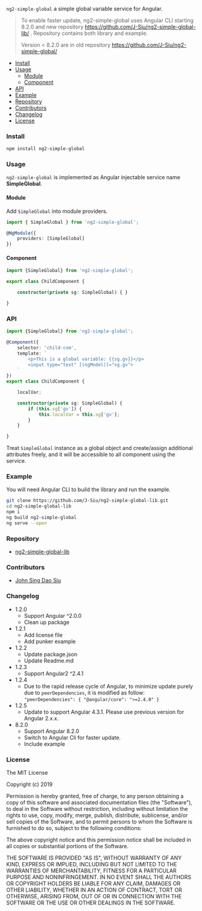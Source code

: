 `ng2-simple-global` a simple global variable service for Angular.
<!--more-->

> To enable faster update, ng2-simple-global uses Angular CLI starting 8.2.0 and new repository https://github.com/J-Siu/ng2-simple-global-lib/ . Repository contains both library and example.
>
> Version < 8.2.0 are in old repository https://github.com/J-Siu/ng2-simple-global/

<!-- TOC -->

- [Install](#install)
- [Usage](#usage)
  - [Module](#module)
  - [Component](#component)
- [API](#api)
- [Example](#example)
- [Repository](#repository)
- [Contributors](#contributors)
- [Changelog](#changelog)
- [License](#license)

<!-- /TOC -->

### Install

```sh
npm install ng2-simple-global
```

### Usage

`ng2-simple-global` is implemented as Angular injectable service name **SimpleGlobal**.

#### Module

Add `SimpleGlobal` into module providers.

```ts
import { SimpleGlobal } from 'ng2-simple-global';

@NgModule({
    providers: [SimpleGlobal]
})
```

#### Component

```ts
import {SimpleGlobal} from 'ng2-simple-global';

export class ChildComponent {

    constructor(private sg: SimpleGlobal) { }

}
```

### API

```ts
import {SimpleGlobal} from 'ng2-simple-global';

@Component({
    selector: 'child-com',
    template: `
        <p>This is a global variable: {{sg.gv}}</p>
        <input type="text" [(ngModel)]="sg.gv">
    `
})
export class ChildComponent {

    localVar;

    constructor(private sg: SimpleGlobal) {
        if (this.sg['gv']) {
            this.localVar = this.sg['gv'];
        }
    }

}
```

Treat `SimpleGlobal` instance as a global object and create/assign additional attributes freely, and it will be accessible to all component using the service.

### Example

You will need Angular CLI to build the library and run the example.

```sh
git clone https://github.com/J-Siu/ng2-simple-global-lib.git
cd ng2-simple-global-lib
npm i
ng build ng2-simple-global
ng serve --open
```

### Repository

- [ng2-simple-global-lib](https://github.com/J-Siu/ng2-simple-global-lib)

### Contributors

- [John Sing Dao Siu](https://github.com/J-Siu)

### Changelog

- 1.2.0
  - Support Angular ^2.0.0
  - Clean up package
- 1.2.1
  - Add license file
  - Add punker example
- 1.2.2
  - Update package.json
  - Update Readme.md
- 1.2.3
  - Support Angular2 ^2.4.1
- 1.2.4
  - Due to the rapid release cycle of Angular, to minimize update purely due to `peerDependencies`, it is modified as follow:
    `"peerDependencies": { "@angular/core": ">=2.4.0" }`
- 1.2.5
  - Update to support Angular 4.3.1. Please use previous version for Angular 2.x.x.
- 8.2.0
  - Support Angular 8.2.0
  - Switch to Angular Cli for faster update.
  - Include example

### License

The MIT License

Copyright (c) 2019

Permission is hereby granted, free of charge, to any person obtaining a copy of this software and associated documentation files (the "Software"), to deal in the Software without restriction, including without limitation the rights to use, copy, modify, merge, publish, distribute, sublicense, and/or sell copies of the Software, and to permit persons to whom the Software is furnished to do so, subject to the following conditions:

The above copyright notice and this permission notice shall be included in all copies or substantial portions of the Software.

THE SOFTWARE IS PROVIDED "AS IS", WITHOUT WARRANTY OF ANY KIND, EXPRESS OR IMPLIED, INCLUDING BUT NOT LIMITED TO THE WARRANTIES OF MERCHANTABILITY, FITNESS FOR A PARTICULAR PURPOSE AND NONINFRINGEMENT. IN NO EVENT SHALL THE AUTHORS OR COPYRIGHT HOLDERS BE LIABLE FOR ANY CLAIM, DAMAGES OR OTHER LIABILITY, WHETHER IN AN ACTION OF CONTRACT, TORT OR OTHERWISE, ARISING FROM, OUT OF OR IN CONNECTION WITH THE SOFTWARE OR THE USE OR OTHER DEALINGS IN THE SOFTWARE.
